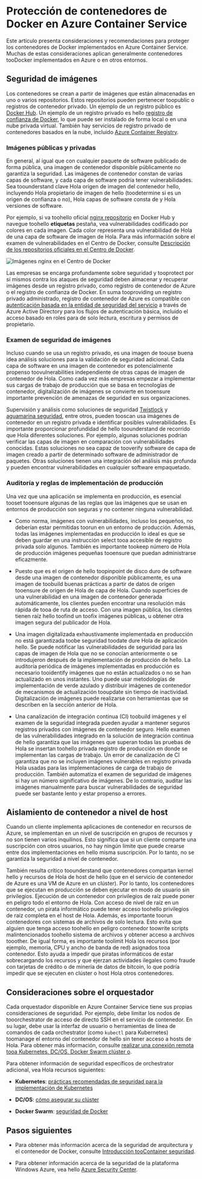 # <a name="securing-docker-containers-in-azure-container-service"></a>Protección de contenedores de Docker en Azure Container Service

Este artículo presenta consideraciones y recomendaciones para proteger los contenedores de Docker implementados en Azure Container Service. Muchas de estas consideraciones aplican generalmente contenedores tooDocker implementados en Azure o en otros entornos. 

## <a name="image-security"></a>Seguridad de imágenes

Los contenedores se crean a partir de imágenes que están almacenadas en uno o varios repositorios. Estos repositorios pueden pertenecer toopublic o registros de contenedor privado. Un ejemplo de un registro público es [Docker Hub](https://hub.docker.com/). Un ejemplo de un registro privado es hello [registro de confianza de Docker](https://docs.docker.com/datacenter/dtr/2.0/), lo que puede ser instalado de forma local o en una nube privada virtual. También hay servicios de registro privado de contenedores basados en la nube, incluido [Azure Container Registry](../articles/container-registry/container-registry-intro.md).

### <a name="public-and-private-images"></a>Imágenes públicas y privadas
En general, al igual que con cualquier paquete de software publicado de forma pública, una imagen de contenedor disponible públicamente no garantiza la seguridad. Las imágenes de contenedor constan de varias capas de software, y cada capa de software podría tener vulnerabilidades. Sea toounderstand clave Hola origen de imagen del contenedor hello, incluyendo Hola propietario de imagen de hello (toodetermine si es un origen de confianza o no), Hola capas de software consta de y Hola versiones de software. 

Por ejemplo, si va toohello oficial [nginx repositorio](https://hub.docker.com/_/nginx/) en Docker Hub y navegue toohello **etiquetas** pestaña, vea vulnerabilidades codificado por colores en cada imagen. Cada color representa una vulnerabilidad de Hola de una capa de software de imagen de Hola. Para más información sobre el examen de vulnerabilidades en el Centro de Docker, consulte [Descripción de los repositorios oficiales en el Centro de Docker](https://blog.docker.com/2015/06/understanding-official-repos-docker-hub/).

![Imágenes nginx en el Centro de Docker](./media/container-service-security/docker-hub-nginx.png)

Las empresas se encarga profundamente sobre seguridad y tooprotect por sí mismos contra los ataques de seguridad deben almacenar y recuperar imágenes desde un registro privado, como registro de contenedor de Azure o el registro de confianza de Docker. En suma tooproviding un registro privado administrado, registro de contenedor de Azure es compatible con [autenticación basada en la entidad de seguridad del servicio](../articles/container-registry/container-registry-authentication.md) a través de Azure Active Directory para los flujos de autenticación básica, incluido el acceso basado en roles para de solo lectura, escritura y permisos de propietario.

### <a name="image-security-scanning"></a>Examen de seguridad de imágenes

Incluso cuando se usa un registro privado, es una imagen de toouse buena idea análisis soluciones para la validación de seguridad adicional. Cada capa de software en una imagen de contenedor es potencialmente propenso toovulnerabilities independiente de otras capas de imagen de contenedor de Hola. Como cada vez más empresas empezar a implementar sus cargas de trabajo de producción que se basa en tecnologías de contenedor, digitalización de imágenes se convierte en tooensure importante prevención de amenazas de seguridad en sus organizaciones. 

Supervisión y análisis como soluciones de seguridad [Twistlock](https://www.twistlock.com/2016/11/07/twistlock-supports-azure-container-registry) y [aguamarina seguridad](http://blog.aquasec.com/image-vulnerability-scanning-in-azure-container-registry), entre otros, pueden tooscan usa imágenes de contenedor en un registro privada e identificar posibles vulnerabilidades. Es importante proporcionar profundidad de hello toounderstand de recorrido que Hola diferentes soluciones. Por ejemplo, algunas soluciones podrían verificar las capas de imagen en comparación con vulnerabilidades conocidas. Estas soluciones no sea capaz de tooverify software de capa de imagen creado a partir de determinado software de administrador de paquetes. Otras soluciones tienen una integración del análisis más profunda y pueden encontrar vulnerabilidades en cualquier software empaquetado.

### <a name="production-deployment-rules-and-audit"></a>Auditoría y reglas de implementación de producción
Una vez que una aplicación se implementa en producción, es esencial tooset tooensure algunas de las reglas que las imágenes que se usan en entornos de producción son seguras y no contener ninguna vulnerabilidad.

* Como norma, imágenes con vulnerabilidades, incluso los pequeños, no deberían estar permitidas toorun en un entorno de producción. Además, todas las imágenes implementadas en producción lo ideal es que se deben guardar en una instrucción select tooa accesible de registro privada solo algunos. También es importante tookeep número de Hola de producción imágenes pequeñas tooensure que puedan administrarse eficazmente.

* Puesto que es el origen de hello toopinpoint de disco duro de software desde una imagen de contenedor disponible públicamente, es una imagen de toobuild buenas prácticas a partir de datos de origen tooensure de origen de Hola de capa de Hola. Cuando superficies de una vulnerabilidad en una imagen de contenedor generada automáticamente, los clientes pueden encontrar una resolución más rápida de tooa de ruta de acceso. Con una imagen pública, los clientes tienen raíz hello toofind un toofix imágenes públicas, u obtener otra imagen segura del publicador de Hola.

* Una imagen digitalizada exhaustivamente implementada en producción no está garantizada toobe seguridad toodate dure Hola de aplicación hello. Se puede notificar las vulnerabilidades de seguridad para las capas de imagen de Hola que no se conocían anteriormente o se introdujeron después de la implementación de producción de hello. La auditoría periódica de imágenes implementadas en producción es necesario tooidentify imágenes que no están actualizados o no se han actualizado en unos instantes. Uno puede usar metodologías de implementación de verde azulado y distribuir imágenes de contenedor de mecanismos de actualización tooupdate sin tiempo de inactividad. Digitalización de imágenes puede realizarse con herramientas que se describen en la sección anterior de Hola. 

* Una canalización de integración continua (CI) toobuild imágenes y el examen de la seguridad integrada pueden ayudar a mantener seguros registros privados con imágenes de contenedor seguro. Hello examen de las vulnerabilidades integrado en la solución de integración continua de hello garantiza que las imágenes que superan todas las pruebas de Hola se insertan toohello privada registro de producción en donde se implementan las cargas de trabajo. Un error de canalización de CI garantiza que no se incluyen imágenes vulnerables en registro privada Hola usadas para las implementaciones de carga de trabajo de producción. También automatiza el examen de seguridad de imágenes si hay un número significativo de imágenes. De lo contrario, auditar las imágenes manualmente para buscar vulnerabilidades de seguridad puede ser bastante lento y estar propenso a errores.

## <a name="host-level-container-isolation"></a>Aislamiento de contenedor a nivel de host
Cuando un cliente implementa aplicaciones de contenedor en recursos de Azure, se implementan en un nivel de suscripción en grupos de recursos y no son tienen varios inquilinos. Esto significa que si un cliente comparte una suscripción con otros usuarios, no hay ningún límite que puede crearse entre dos implementaciones en hello misma suscripción. Por lo tanto, no se garantiza la seguridad a nivel de contenedor. 

También resulta crítico toounderstand que contenedores compartan kernel hello y recursos de Hola de host de hello (que en el servicio de contenedor de Azure es una VM de Azure en un clúster). Por lo tanto, los contenedores que se ejecutan en producción se deben ejecutar en modo de usuario sin privilegios. Ejecución de un contenedor con privilegios de raíz puede poner en peligro todo el entorno de Hola. Con acceso de nivel de raíz en un contenedor, un pirata informático puede tener acceso toohello privilegios de raíz completa en el host de Hola. Además, es importante toorun contenedores con sistemas de archivos de solo lectura. Esto evita que alguien que tenga acceso toohello en peligro contenedor toowrite scripts malintencionados toohello sistema de archivos y obtener acceso a archivos tooother. De igual forma, es importante toolimit Hola los recursos (por ejemplo, memoria, CPU y ancho de banda de red) asignados tooa contenedor. Esto ayuda a impedir que piratas informáticos de estar sobrecargando los recursos y que ejerzan actividades ilegales como fraude con tarjetas de crédito o de minería de datos de bitcoin, lo que podría impedir que se ejecuten en clúster o host Hola otros contenedores.

## <a name="orchestrator-considerations"></a>Consideraciones sobre el orquestador

Cada orquestador disponible en Azure Container Service tiene sus propias consideraciones de seguridad. Por ejemplo, debe limitar los nodos de tooorchestrator de acceso de directo SSH en el servicio de contenedor. En su lugar, debe usar la interfaz de usuario o herramientas de línea de comandos de cada orchestrator (como `kubectl` para Kubernetes) toomanage el entorno del contenedor de hello sin tener acceso a hosts de Hola. Para obtener más información, consulte [realizar una conexión remota tooa Kubernetes, DC/OS, Docker Swarm clúster o](../articles/container-service/kubernetes/container-service-connect.md).

Para obtener información de seguridad específicos de orchestrator adicional, vea Hola recursos siguientes:

* **Kubernetes**: [prácticas recomendadas de seguridad para la implementación de Kubernetes](http://blog.kubernetes.io/2016/08/security-best-practices-kubernetes-deployment.html)

* **DC/OS**: [cómo asegurar su clúster](https://dcos.io/docs/1.8/administration/securing-your-cluster/)

* **Docker Swarm**: [seguridad de Docker](https://www.docker.com/docker-security)

## <a name="next-steps"></a>Pasos siguientes

* Para obtener más información acerca de la seguridad de arquitectura y el contenedor de Docker, consulte [Introducción tooContainer seguridad](https://www.docker.com/sites/default/files/WP_IntrotoContainerSecurity_08.19.2016.pdf).

* Para obtener información acerca de la seguridad de la plataforma Windows Azure, vea hello [Azure Security Center](https://www.microsoft.com/en-us/trustcenter/cloudservices/azure).
